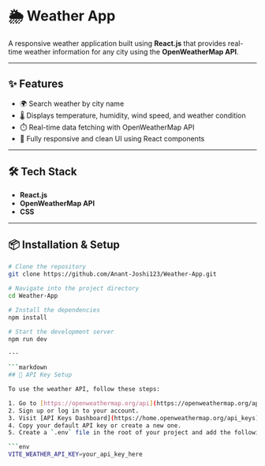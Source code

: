 # 🌦️ Weather App

A responsive weather application built using **React.js** that provides real-time weather information for any city using the **OpenWeatherMap API**.

---

## ✨ Features

- 🌍 Search weather by city name
- 🌡️ Displays temperature, humidity, wind speed, and weather condition
- ⏱️ Real-time data fetching with OpenWeatherMap API
- 📱 Fully responsive and clean UI using React components

---

## 🛠️ Tech Stack

- **React.js**
- **OpenWeatherMap API**
- **CSS**

---

## 📦 Installation & Setup

```bash
# Clone the repository
git clone https://github.com/Anant-Joshi123/Weather-App.git

# Navigate into the project directory
cd Weather-App

# Install the dependencies
npm install

# Start the development server
npm run dev

---

```markdown
## 🔑 API Key Setup

To use the weather API, follow these steps:

1. Go to [https://openweathermap.org/api](https://openweathermap.org/api)
2. Sign up or log in to your account.
3. Visit [API Keys Dashboard](https://home.openweathermap.org/api_keys)
4. Copy your default API key or create a new one.
5. Create a `.env` file in the root of your project and add the following:

```env
VITE_WEATHER_API_KEY=your_api_key_here

